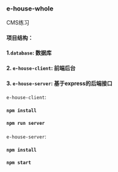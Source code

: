 ### e-house-whole
CMS练习

#### 项目结构：
#### 1.`database`: 数据库
#### 2. `e-house-client`: 前端后台
#### 3. `e-house-server`: 基于express的后端接口

`e-house-client`:

#### `npm install`

#### `npm run server`



`e-house-server`:

#### `npm install`

#### `npm start`
